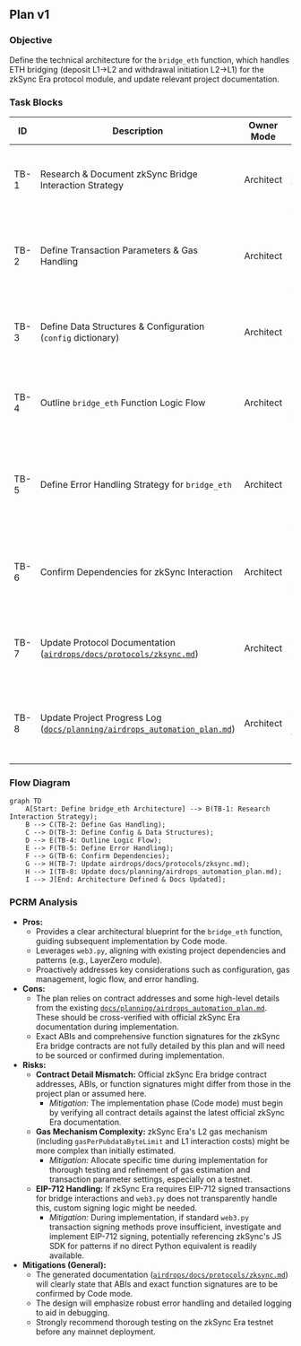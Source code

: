 ## Plan v1

### Objective
Define the technical architecture for the `bridge_eth` function, which handles ETH bridging (deposit L1->L2 and withdrawal initiation L2->L1) for the zkSync Era protocol module, and update relevant project documentation.

### Task Blocks
| ID   | Description                                                                 | Owner Mode   | Deliverable                                                                                                | Acceptance Test                                                                                                                              |
|------|-----------------------------------------------------------------------------|--------------|------------------------------------------------------------------------------------------------------------|----------------------------------------------------------------------------------------------------------------------------------------------|
| TB-1 | Research & Document zkSync Bridge Interaction Strategy                      | Architect    | Documented L1/L2 contract addresses, key function names (deposit/withdraw), and parameters.                | Document in [`airdrops/docs/protocols/zksync.md`](airdrops/docs/protocols/zksync.md:1) contains L1/L2 bridge addresses, function names, and main parameters.             |
| TB-2 | Define Transaction Parameters & Gas Handling                                | Architect    | Documented strategy for L1/L2 gas, `msg.value` for deposits, and zkSync-specific gas for withdrawals.      | Document details L1 gas estimation, `msg.value` construction, and L2 gas parameter handling.                                                 |
| TB-3 | Define Data Structures & Configuration (`config` dictionary)                | Architect    | Documented `config` structure for RPC URLs, contract addresses, Chain IDs, and ABI storage/retrieval.      | Document clearly defines `config` keys and their purpose.                                                                                    |
| TB-4 | Outline `bridge_eth` Function Logic Flow                                    | Architect    | Documented step-by-step logic for L1->L2 deposits and L2->L1 withdrawal initiation.                        | Document provides clear, sequential steps for both operations, including `web3` setup, contract calls, and receipt checking.                 |
| TB-5 | Define Error Handling Strategy for `bridge_eth`                             | Architect    | Documented common error scenarios (e.g., insufficient balance, RPC errors) and handling approaches.        | Document lists common bridge operation errors and suggests handling strategies.                                                              |
| TB-6 | Confirm Dependencies for zkSync Interaction                                 | Architect    | Documented primary dependencies (e.g., `web3.py`) and any specific version notes or helper libraries.      | Document confirms `web3.py` and notes any other recommendations.                                                                             |
| TB-7 | Update Protocol Documentation ([`airdrops/docs/protocols/zksync.md`](airdrops/docs/protocols/zksync.md:1))         | Architect    | Updated protocol documentation file with all architectural decisions from TB-1 to TB-6.                        | Markdown file contains comprehensive details for `bridge_eth` function.                                                                      |
| TB-8 | Update Project Progress Log ([`docs/planning/airdrops_automation_plan.md`](docs/planning/airdrops_automation_plan.md:1)) | Architect    | Updated main planning document with a new progress log entry for zkSync Era `bridge_eth` architecture.       | Planning document has a new, correctly timestamped entry in the "zkSync Era - Progress Log" section.                                       |

### Flow Diagram
```mermaid
graph TD
    A[Start: Define bridge_eth Architecture] --> B(TB-1: Research Interaction Strategy);
    B --> C(TB-2: Define Gas Handling);
    C --> D(TB-3: Define Config & Data Structures);
    D --> E(TB-4: Outline Logic Flow);
    E --> F(TB-5: Define Error Handling);
    F --> G(TB-6: Confirm Dependencies);
    G --> H(TB-7: Update airdrops/docs/protocols/zksync.md);
    H --> I(TB-8: Update docs/planning/airdrops_automation_plan.md);
    I --> J[End: Architecture Defined & Docs Updated];
```

### PCRM Analysis
*   **Pros:**
    *   Provides a clear architectural blueprint for the `bridge_eth` function, guiding subsequent implementation by Code mode.
    *   Leverages `web3.py`, aligning with existing project dependencies and patterns (e.g., LayerZero module).
    *   Proactively addresses key considerations such as configuration, gas management, logic flow, and error handling.
*   **Cons:**
    *   The plan relies on contract addresses and some high-level details from the existing [`docs/planning/airdrops_automation_plan.md`](docs/planning/airdrops_automation_plan.md:1). These should be cross-verified with official zkSync Era documentation during implementation.
    *   Exact ABIs and comprehensive function signatures for the zkSync Era bridge contracts are not fully detailed by this plan and will need to be sourced or confirmed during implementation.
*   **Risks:**
    *   **Contract Detail Mismatch:** Official zkSync Era bridge contract addresses, ABIs, or function signatures might differ from those in the project plan or assumed here.
        *   *Mitigation:* The implementation phase (Code mode) must begin by verifying all contract details against the latest official zkSync Era documentation.
    *   **Gas Mechanism Complexity:** zkSync Era's L2 gas mechanism (including `gasPerPubdataByteLimit` and L1 interaction costs) might be more complex than initially estimated.
        *   *Mitigation:* Allocate specific time during implementation for thorough testing and refinement of gas estimation and transaction parameter settings, especially on a testnet.
    *   **EIP-712 Handling:** If zkSync Era requires EIP-712 signed transactions for bridge interactions and `web3.py` does not transparently handle this, custom signing logic might be needed.
        *   *Mitigation:* During implementation, if standard `web3.py` transaction signing methods prove insufficient, investigate and implement EIP-712 signing, potentially referencing zkSync's JS SDK for patterns if no direct Python equivalent is readily available.
*   **Mitigations (General):**
    *   The generated documentation ([`airdrops/docs/protocols/zksync.md`](airdrops/docs/protocols/zksync.md:1)) will clearly state that ABIs and exact function signatures are to be confirmed by Code mode.
    *   The design will emphasize robust error handling and detailed logging to aid in debugging.
    *   Strongly recommend thorough testing on the zkSync Era testnet before any mainnet deployment.